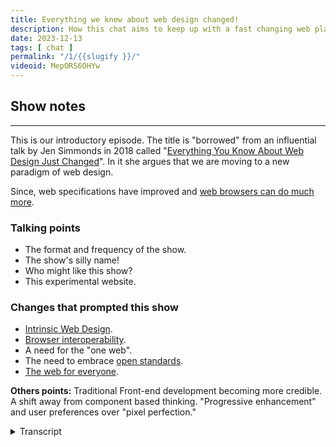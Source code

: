 ```yaml
---
title: Everything we knew about web design changed!
description: How this chat aims to keep up with a fast changing web platform.
date: 2023-12-13
tags: [ chat ]
permalink: "/1/{{slugify }}/"
videoid: MepORS6OHYw
---
```


## Show notes
----------

This is our introductory episode. The title is "borrowed" from an influential talk by Jen Simmonds in 2018 called "[Everything You Know About Web Design Just Changed](https://talks.jensimmons.com/GdnO62)". In it she argues that we are moving to a new paradigm of web design.

Since, web specifications have improved and [web browsers can do much more](https://developer.chrome.com/blog/whats-new-css-ui-2023/).

### Talking points

*   The format and frequency of the show.
*   The show's silly name!
*   Who might like this show?
*   This experimental website.

### Changes that prompted this show

*   [Intrinsic Web Design](https://talks.jensimmons.com/GdnO62).
*   [Browser interoperability](https://wpt.fyi/interop-2022?stable).
*   A need for the "one web".
*   The need to embrace [open standards](https://www.w3.org/standards/).
*   [The web for everyone](https://www.w3.org/WAI/fundamentals/accessibility-intro/).

**Others points:** Traditional Front-end development becoming more credible. A shift away from component based thinking. "Progressive enhancement" and user preferences over "pixel perfection."


<details>
<summary>Transcript</summary>

\[00:00:05\] **David Waumsley**: Hello and welcome to the first episode of a new show on modern front end web design. It’s a discussion show, but one where we’ll also be sharing the practical applications of our chats. And to do this, we’ll be live developing the no script. Show website. It’s bare bones as we record this, but we’ll be constantly changing and experimenting with it as part of the show.

And before we introduce ourselves, hello Nathan. I thought I’d quickly summarize the purpose of the show and the hint is in the episode’s title, which is borrowed from a talk by. Jen Simmons and it goes back to 2018 and it’s called Everything You Know About Web Design Just changed. And in it she argues that we’re standing at the threshold of an entirely new era in digital design.

And since then, it’s become more of a reality with a much more improved spec from the W three C, the Worldwide Web Consortium. Great advances in what web browsers can do for us. So we thought it was probably time that we dug into this. And to do that justice, we’re going to put aside web building frameworks and platforms because the impact of what’s going on now will be felt there later and directly concentrate on what’s coming from the.

As early adopters, both of us of low-code page builders, we’ve become quite detached from this. So we are very much going back to school with this, but it’s not coming out of a deep desire to be coding experts. It’s really the tantalizing prospect that we might be able to do a better job with less code.

Use what we’ve learned, the foundations of this knowledge to employ how we use our tools appropriately. So that’s enough for me. Nathan, how are you? I’m

\[00:02:03\] **Nathan Wrigley:** good, thank you. I’m Nathan Wrigley. I have been working with David on WordPress chat for years and years now, but I think I’ll just give a little bit of my backstory.

So I began. Working with the web, I think it was very, late 1990, so 19 99, 19 98, something like that. But back in that time, anybody was really with 10 minutes. If you put your nose into a book for 10 minutes, you could probably be as good as almost anybody else. It was really the very beginnings and I was learning.

About how to put up webpages just purely for my own interest, and discovered that there were pieces of software out there which could handle building webpages and putting the assets into the correct folders. Things like Microsoft Front Page and what have you. And I really got into it on a deep level and OB kind of obsessed about it and kept learning, but there wasn’t a lot to learn except.

Frustration essentially, because back in the day it was all tables based layouts. And if you wanted to mimic something like a magazine layout, which is at that time, what everybody was trying to achieve, there really wasn’t the idea of, okay, the web is its own thing. It was what we’re trying to produce magazines online.

That was really hard to do. So it became very frustrating and then CSS came along and I started to learn that. And then a bit of serendipity. A friend of mine needed a website, so I helped them with that and. had this intuition that, maybe there’s a, maybe there’s a job in this. And sure enough, there was, back in those days, because it was a level playing field, there were no offices where you could go and meet web designers.

There were no web pages, showing off the, portfolio of work that you’d done in the past. I was as good as almost anybody else, those days of long since gone. But I was able to picture myself and in my local community. Became one of the people that did this work. So I’ve been using, those skills for years and years.

Then I discovered CMSs. Drupal Magento and then finally WordPress, which I settled on and started to use that, and that’s where I’ve settled and stayed since probably about 2015. Something along those lines. Very happy with WordPress. I will be continuing to use it, but David spotted that there was a shift and a lot of the things that.

We once would have found very, difficult to implement without complicated knowledge of things like JavaScript have been moved over into the CSS spec, or are going to be moved over into the CSS spec. And the options and the possibilities of CSS are gonna be amazing in the future. So we’re trying to make that the focus of this chat just examining what’s coming, what we know thus far.

I have to say that my knowledge is pretty poor. I. I have let myself become very de-skilled because of platforms like WordPress and the amazing page builders that they provide. So I have let my knowledge stagnate and I’m probably stuck in 2018 or something like that. Things have moved on and I felt that I needed to upskill, and luckily David’s here with his Cape superhero David,

\[00:05:21\] **David Waumsley**  to save the

\[00:05:21\] **Nathan Wrigley:** day, and he’s gonna be teaching me, along the way, and hopefully at some point I’ll be able to teach him a thing or two as well.

\[00:05:28\] **David Waumsley:** Yeah, if only that was the case. Really this show is both of us on a journey of learning. I’ve got a few months ahead of you, so I’ll just give my backstory quickly ’cause it’s very similar to yours. about 2005 I started, playing around with this. ’cause I thought the web seemed very exciting and I.

Got books the same on HTML and CSOs and built, some sites for some friends and family. Then I discovered WordPress in 2007, so a long time I’ve been with that and I really only used that to help me in my work. I had a remote team and it was great for communication with those. About 2012, I took a career break from that, went traveling and an old friend of mine from school was, a web designer, needed some help with WordPress.

She asked me could I help. This was a big job. I got involved in that and then started working on all the other things, didn’t go back to the uk, and I’ve been doing this since with WordPress and then getting into the page builders, and then it’s only recently. since she packed in what she was doing and I’ve got more of my own clients, I’ve realized that most of mine just actually don’t use their builder or got into trouble with ’em or something like that.

So mostly I thought, in their case, I don’t really need to do that. I really should be able to go back and just do it with the HTML and CSS. So that’s what I’ve been doing. So I’ve got a few months on you, but not that much really in terms of catching up. But so much has happened that it’s, Worthy of a show. We think so, yeah. That’s where we’re at. And we’ve got a third guest, haven’t we? we do, we have a third

\[00:06:58\] **Nathan Wrigley:** guest. the third guest is gonna be joining us on most of the episodes, I imagine. And the third guest is. A website. The third guest is the no script show website. That’s a URL no script show.

And, I should probably just point out at this point that if you are looking, at the video, all of this will be obvious. But if you are listening to this on audio, we are recording this. As a video and as audio, and there’ll be a YouTube channel where we’ll put things. So we’ll try to make sure that the audio satisfies all of the requirements and we’ll try to explain things, in words as well as visually.

But if there is something that we say, which you think, oh, I would like to see that. Then no script show will be the website, I’m sure at various points. We’ll clumsily, say something that’s on the screen and forget to point out exactly what it means to the audio listeners, but hopefully you’ll be able to find it, equally on audio and a video.

And what’s the point of this? It looks like a pretty, pretty bare bones website at the moment.

\[00:08:05\] **David Waumsley:** Yeah, it is. And that’s intentional. we thought about this after we did the show that it might be best to demonstrate it because as we know with the chat that you are still reading there, your site has had to change over time.

We thought, we’ll start with something as simple as you possibly can make it, and then we can use this as we learn or explain what we’ve been learning over the time. We can actually put that to practical applications and show it on the site. And maybe, I think when it goes to diving into some of the code, which I’ll.

Take responsibility for, I can do some separate videos perhaps on my own channel, which we can connect to, which will just go into that if anybody wants to get into it. But largely I think it’s just there so we can demonstrate, decisions that we might make about a website in real time, if you like.

So that’s the idea. With that, we may even, I think, because we’ve both got that WordPress thing and I’m still working with it as a sort of CMS to help me build the sites and organize code, we could go off in that direction where, so with that. We’ll get, so we can have global areas like headers and footers in that and manage that kind of stuff.

But the idea of this show is to try and keep it. So whatever we talk about could equally be true if you were using a static site generator like Astro or something like that. So we’re gonna keep the focus on the. The more code side of stuff, although, the aim of this one isn’t really not, we don’t wanna exclude anybody who doesn’t really wanna touch code.

I think we’re heading into a new direction where just knowing what’s going on in code is useful. Even if hand that over to a builder, it might be useful to have the background Yeah, so

\[00:09:39\] **Nathan Wrigley:** we’ll, see how, this website progresses, but I think the intention really is that what we’re talking about in each episode may very well get reflected almost immediately onto the website.

So I can’t say what that’ll be because we haven’t planned that far into the future. But let’s say that we talk about particular thing. The intention is that thing will get displayed on the website soon after the chat episode is released. It may well be that we put show notes or things on that website as well, and who knows, we may have some sort of way back machine type.

Feature where you can look at screenshots of how it was in the past. And if you go to screenshot one, I guess you’ll be looking at what we’ve got today, which is really what we’re looking at today, is a website which you could have built in 1998. It’s images and text and it’s, really bare

\[00:10:27\] **David Waumsley"** bones, isn’t it?

Yeah, so I think your archive is a good thing. I think we’ll do that with this when we make a next change, we’ll, put it somewhere so someone can look at it, and I, can imagine over time that we’ll run out of things that we can do with this site for one particular purpose, and we might just start to explore other things, which we’ve, done together.

In another chat, we did a whole series looking at somebody. And how they might build their site. That’s, so we might do this more practically with this. So yeah, let’s talk a little bit more about then the, format of the show where we intend to go with it. Okay. I, there’s not much to say ’cause you actually covered the fact that it’s going in two forms and that I might do some other videos.

I think frequency of the show, we’re going to just keep that. Wide open. We’re going to do ’em as we want for, so we don’t burden ourselves. But also for me, I think for the quality, if we’re, going to try and. Cover the stuff that we’re gonna cover now, which is big changes there when we’re probably gonna need to represent the experts properly.

And that means catching up as we’re learning. So it might take a bit of time between various episodes. I think so, yeah. We’ll keep on loose

\[00:11:40\] **Nathan Wrigley:** chat episodes that both of us have recorded so far have been on a real regular cadence, but we decided just for the. The purposes of this chat that it, will come out when it comes out.

So if we don’t do an episode for several weeks, that doesn’t mean it’s gone away. Keep it in your. chat player of choice, but it will come round at some point when we manage to get around to doing an episode. I think the intention right at the beginning is to get a few recorded so that they will have a regular cadence.

Sure. Because obviously we have, more inspiration at this point, but, we’ll, see how this goes. So that’s in terms of the frequency, but why the name, why no script show. That’s on you, David.

\[00:12:21\] **David Waumsley:**  you too. we did have some fun with some names there, but, it’s a kind of pun, isn’t it?

Because of the fact that we generally, as you’ll see, I mean as you scroll down for the YouTube people, you’ll see that we’ve got some show notes there, and that’s basically, I. We’re going off. We have no script. We just have a bunch of bullet points, and we hope that we get to the end with something sensible.

But also, it’s a bit of a pun, and it’s not hating on JavaScript, but it’s also using the tag no script where you don’t want, for people who are not running JavaScript. and the thing behind that is that a lot of what’s coming to CSS means that you don’t need so much JavaScript. So hopefully if you’re doing the kind of job stuff.

I will do, maybe less so with you, Nathan, but mostly just like front end stuff. I probably don’t need JavaScript, so it’s just a bit of fun on that really. yeah.

\[00:13:15\] **Nathan Wrigley:** And obviously as we’ve said, the website is gonna be experimental. It’s gonna be in Fluxx, so if it looks really good one week, but terrible, the next, it’s by design.

\[00:13:24\] **David Waumsley:** Yeah. Yeah. It’s fine design.

\[00:13:27\] **Nathan Wrigley:** so who’s, the intended audience for this then? I should probably say, we’re gonna put this into the WP Bills, which is the chat David and I have done for many years. We’re gonna put it into that feed as well. hello to those listeners. are we trying to capture some of those?

Is there an intention that maybe some people that have been using CMSs might be interested in this as well? Yeah, I think

\[00:13:49\] **David Waumsley:** the idea is just to talk about the change in fundamentals of the web. So you know, it should in theory, be relevant to anybody, whatever platform they’re using. And I think still relevant, even if you are using a no code solution.

I think just to know what is there, I think. That might help you make informed decisions about what tools you’re going to use and how you’re going to use ’em, whether you need to use ’em in all situations. So I think it, we’re aiming for everybody, but, and maybe mostly it might be for people who are.

freelancers just starting out who, you know suddenly, which route do you go? Do you go WordPress route, do you go JavaScript, react route? Do you go HTML or CSS? It’s quite hard, so we are taking one side of that, but I think we’ll balance it out and, but I think who it doesn’t suit or won’t suit is going to be the people to do more.

Complex backend apps, stuff with JavaScript libraries and working in large teams because we have no experience of that and we’re not gonna cover that stuff. So probably exclude those people. I

\[00:14:50\] **Nathan Wrigley:** think another audience, which you alluded to would be that the, person that I am, which is the person that’s used a bunch of tools.

But is still interested in what you can do just with a text editor, basically. Yeah. So if you’ve been using a particular, let’s say, page builder or online software, SaaS software that’s enabled you to throw pages and things like that together with point and click interfaces, but you’re curious as to how all that is underpinned and what the technologies are behind it.

then this hopefully will keep you up to date with some of those bits and pieces. And yeah, if you’re just curious about the web in general, you never know. Yeah, we might stray into more slightly opaque topics as well. So I think that’s who it’s for. Then we’re gonna move on to, why, what was the, what were the things in the web, industry going on behind the scenes that made this show as, an idea in your head?

What prompted you to come up with this? Yeah, so

\[00:15:51\] **David Waumsley:**  it is all of these changes, which we’ll talk about more in the next couple of episodes. I think we’ll talk about some of the leading voices if you like, but, a big one is browser interoperability. The idea that the big players now who make our browsers have for the first time, come together.

Couple of years to decide what spec they’re introducing and they been working with css. We’ve got more stuff than we’ve ever had, in a couple of years. It’s speeded up faster than I think, probably the last 20 years in the web, because in the early days it used to be a case that the, web spec was a kind of vague thing, leaving the browsers to go and do.

Their own interpretation of it, and then they’re competing to be the better browser. We get the browser war, but now that’s come to an end. So that’s a huge shift I think. And we’re seeing so much in terms of layout, really exciting stuff that needed JavaScript animation and kind of popups and.

Transitions between pages that you would need some big something like React or something to do. that’s massive there.

\[00:17:07\] **Nathan Wrigley:** I think it’s really, I. Possibly something that you missed. If you’ve only been working on the web for a few years, you, probably didn’t really realize that there was this period of time in which the browsers really fought against each other.

they did. They implemented things in entirely different ways, meaning that websites that you built were a much more frustrating experience than they are now. Because you would have something which would look different depending on the browser that it was viewed in. And so you had to go through all of these hoops that you had to jump through to make it look the same in Firefox and Internet Explorer as was, and Safari and so on.

And now those problems have largely gone away. And it’s for the benefit of everybody really, that these, large browser vendors. So you mentioned, Google and Microsoft and Mozilla and all of that. All of these. These organizations are talking to each other because, it just makes sense for, people designing websites, but it also makes sense for people consuming websites because we can do better things more quickly.

And I think that’s the bit that I missed is because these companies are talking to each other and because these vendors are communicating with each other, the pace of change has really picked up in, yeah, in the last few years. And I missed that. I missed that whole cycle of all the different pieces that have been, made possible.

And that’s the excitement for me about this. So we’re gonna explore what you may have missed. you may not even have known because you just let your tool do the

\[00:18:38\] **David Waumsley:** work for you. Yeah. And I, it’s partly the w three’s fault for not having very clear specification, but now you’ve got all the browser vendors in with the invited experts really, and it’s one of those systems that they have where unless everybody’s happy, it doesn’t go forward.

It doesn’t go into the specs. So you’ve got, the global best minds out there. All looking at problems that could be created by adding something to CSS. So there’s, I don’t think there’s ever been a time like that. So at 30 years old, the web suddenly become very adult and things are happening quickly.

But yeah. The next point we’ve got on there is, oh, I’ve gone out of order, but it’s intrinsic design really, which we mentioned before, which is. it’s not easy to sum up. Do you, have an idea, Nathan, of how that could be summed up in a few words? No. No, I

\[00:19:31\] **Nathan Wrigley:** really don’t, and I’m, keen not to stumble into sort of getting that wrong, but if you haven’t noticed, there is a trend.

there’s always trends. There’s always a. A kind of moniker of what, is current in the web, so it, may have been responsive web design for a period of time. We’re now moving into a period of intrinsic web design. I’ve noticed in the WordPress space that we’ve been both very much involved in that.

This word seems to be. Popping out more and more. the tool that we’ve got is built with intrinsic web design in place. And I guess it’s, just cribbing from the show notes. It’s a reaction to the, mobile web, and the fact that there are, there really isn’t any sensible set of defaults for what.

the screen size or the dimensions are that your viewers will be looking at your website. And so for a long period of time, it was a desktop, it was a tablet, it was a mobile, and those three things fitted really well. And you could have queries, media queries as they’re called in CSS, so that if it’s a mobile will show this.

If it’s a desktop, we’ll show this. And I think it’s trying to bridge the gap. To the point where, we have no idea what people are gonna be looking on. It could be any shape or size, and so it’s more about that we don’t care. Yeah. We’re agnostic to the size of it. We’ll show it beautifully, whatever size, and obviously that requires a little bit of backend engineering to make it work rather than three break points.

You need some technology to say, okay, we don’t care what it is, it’s gonna show beautifully and it’s gonna show fluidly. De no matter what size or shape of device you’re using. Yeah. Would you

\[00:21:11\] **David Waumsley:** say that’s about right? Yeah, I think we’ll do an, we will do an episode actually on this one, and particularly look over Jen Simmons talk, which is now, things have moved on since she made that one.

for her, it’s, she just felt it was coming into this new age. All of this new stuff had come to CSS, particularly for her CSS grid, where you could, as a designer. Suddenly realized that you could use white space, you can move stuff around. You can have things be very fluid in a way. And for her as a designer side of it, she’s, looking at the fact there’s always been this bit of a compromise between things looking pretty and great and reflecting a brand I.

And on the other side, making sure that this is good, usable, reusable, readable code that’s accessible for everybody. And there’s been this compromise. You can’t have both. And she thinks now together, we can have this fluid thing that will adapt and, it deserves its own name whether we choose to take it.

It’s really, I think she mentions it in her talk on it. she could have easily called it, responsive design, but a bit better You. being a adaptive to the that, so that’s definitely, I think this is a, people say it, as you mentioned, I was just listening to, one of the lead developers of WordPress talk about it and how they need to.

Put that into WordPress and think about it. In fact, it holds back certain things that they might do because they need to accommodate and think of the future. So yeah, it’d be good looking at that. and I guess

\[00:22:40\] **Nathan Wrigley:** getting back to the browser piece, the, fact is that the browser can really handle a lot of the heavy lifting of, let’s just call it the math.

That’s going on in the background in order to compute what needs to be done at any particular moment. Yeah. And so the advances in the backend of the browser enable this to happen. And you’ve, it’s not in our show notes, but there was a lovely quote somewhere about actually, maybe it was Jen Simmons that said it, browsers are quite good at maths, so let’s let, or rather, computers are quite good at math, so why don’t we offload all of that stuff to the browser to handle on the fly.

And our experiences will be. broadly better. So yeah, intrinsic web design, that’s the bus that we’re all on at the moment. Whether or not there’ll be another bus just around the corner coming that we’ve got to hop on, but the least at the beginning of this chat, that’s, that’s what, that’s the bandwagon we’re on.

\[00:23:31\] **David Waumsley:** Yeah, exactly. And I’ve put down here I’m probably misusing the term, I’ve heard Jeremy Ke mention this, who’s a, kind of big player on talking about the web. He’s written a lot of books and, UK guy. but, just that recently, I, feel there’s a sort of sense that because everybody’s invested in making sure that the web platform, HTML and CMS.

is what everybody’s using. That’s the idea of the W three C is that it is the web for everybody, for everything as well. That it’s the thing that’s powering all the kind of different devices, not just the websites we build, but the apps and even TV and all that kind of other medium. So there has been a sort of splintering offers in the time, and I think we see that.

Going on. There was a bit of a cold war, if you like, going on. When there was flash and there was web standards, again with Jen Simmers again wouldn’t like it because the flash would’ve given of the pretties and the animation and the web standards would be boring, but more usable. And I think there’s a need to bring that back together.

That’s what’s making, I think the spec get looked at. Even HTML and stuff like that, because everybody’s reinvested in this, and to a certain degree, there’s been a lot splitting up between. what people do, what are frontend developers suddenly split along the lines because everybody, because there was improvements there, went to the JavaScript route.

So now a lot of people went to the single, page application route, which is entirely different. So we’ve got the split. So I feel there’s a, the sense where it’s a, shifting back where you might just wanna start with your h html because that’s, there’s no web without html and there’s no styling without CSS.

It. These two have a hundred percent share of the market. So the other thing’s always. addition. So I can see that moving. that’s another reason for the show to just see that kind of shift. it’s always happening, isn’t it? All the time through the web. Yeah. And the need, oh, sorry.

You carry on. No, I was gonna say about, I. Just bound in with that is that it’s, really the same point. It is just about following the standards and, stuff and getting back to that because there is we’ll talk about this I think later, but the really, the web’s been a series of hacks where we’ve all done our own things.

That’s why we’ve needed more JavaScript because the CSS hasn’t given us what we need. And, it does feel like we’re reaching a point now where. Wow, this is great. Almost everything that you would need to at least do layouts at the moment are much more stuff is there and it’s fully documented and it’s a standard of which we all agree by, which has so many people who can veto it that at any point, and it’s the way the browsers are going, that it’s time to embrace those open standards, start to get to the idea that there is this fully documented, even the meetings are documented that we can look to, and I think that’s good for us if we are doing it professionally, which isn’t, this chat isn’t intended.

Definitely for people who are freelancers. It could be anybody, but I think, if you are doing it for that, it can give you credibility if you have documentation that you look to. yeah. It’s

\[00:26:40\] **Nathan Wrigley:** interesting because you may. You may view the evolution of the web, as a splintering, but I guess it, it, has to splinter in order for it to move forward.

flash came along and honestly, it was the best thing ever when it happened. I know that people hated it and, there were obvious problems with, for example, on mobile phones. It was a complete disaster, but it

\[00:27:04\] **David Waumsley:** showed.

\[00:27:05\] **Nathan Wrigley:** What could be done. And so it made us all aware, we want things to be able to move around.

We want things to be able to, I dunno, show a video. We, that’s a really desirable thing to have on the internet. And, we’ve got it. Flash does it, but it’s not a standards thing. It’s, run entirely by this one company. But it showed, okay, there’s a desire for this, there’s an appetite for this, let’s put it in the spec.

And then, more recently, JavaScript frameworks to, to do animations and things like that. And a whole lot more as well. It shows this is what a modern internet requires. Here’s the things which everybody loves. We, can see, every website is using JavaScript to do this, that, and the other thing.

It must be what we need. And the point about the W three C and the CSS spec is they can’t, they have to be glacial. They have to move at a very slow and careful pace because once it’s in the spec once a particular thing has gone into the spec. You can’t, maybe you can, but you can’t easily remove it.

So it has to glo go at a very glacial speed. and so that’s just a another point. although we look at a lot of these splintering things and tot and worry about the splintering of the internet, I think they are the, way that the evolution of the internet has happened and probably will happen in the future.

\[00:28:31\] **David Waumsley:** Yeah, I think it’s always gonna be that sort of tension on there. Although it’s interesting at the moment, and I think that’s why it’s there. It’s is because there is that, if you like, the way that the W three C is organized and who it has in and the interest that they have, is that enough to provide us everything that we need from there?

And that’s the interesting challenge to it. But up to now, we’ve always needed people who have, I mean it’s the same with tables. We started with those tables and that, and of course, it’s a complete violation. Against what the html, this was designed for scientific documents to be passing around.

Terrible. Using tables for that. And then flash terrible in some ways for what the web is supposed to be. Some of the JavaScripts is an over complication, but not necessarily against it. ’cause the final output is the same. So it’s interesting to see how that’s pulling that way. And I think, also, if you’ve got that under your belt, you’re safe.

There is the element of open source, open standards. If you learn all of that stuff, you at least that’s your basis and stuff. And then you, we, most of us need to use some sort of tool to organize, which is open source and but to have your entire dependency on your open standards on open source is.

Something where I think there’s a sort of need to go back and look at what you can do yourself, without necessarily always relying on a tool. Yeah. So yeah, I think there’s that element and, oh, the general, what, there’s so many different points that we’ve got down here that we could talk about.

I’ve put actually a bullet point web for everyone, but I’ve pretty much covered that. Really. I think that’s just, I think they’re coming together more of people You can see a real excitement about. there’s never been over the last five years, I think for the idea of going back to HTML and css, we thought those days were behind us, didn’t we, Nathan? We thought we just.

\[00:30:21\] **Nathan Wrigley:** Yeah, and it, is interesting because I haven’t tried to deliberately collide with this topic. I haven’t gone out searching for information about this, but I have noticed that my social. Channels, they are beginning to fill up with this. And the more that I look at it, the more I see.

maybe that’s a function of the algorithms at play, but nevertheless, I’m definitely seeing that there’s an appetite for this and why not? why wouldn’t there be? It just makes sense to if the browser can do it. Then use what the browser has. It makes absolute sense and I think that, I could be wrong, but maybe in the next year, two years, three years, I think a lot of the things that we’re gonna be covering in the next few weeks will become foundational to what everybody does.

\[00:31:07\] **David Waumsley:** I’ve also, I’ve just remembered why I wrote. That’s that note. the web for everyone. What I’m talking about is what there has been recently, over recent years, which we’ve not thought about so much, is things about accessibility, performance, green issues, global data costs, reducing dark patterns, security issues, data issues.

All of these things have become much more prominent now. It was just enough to sign and get something out there, but we, have to look into things like accessibility might. Come into European law in the same way that we’re seeing things with, data sharing before that. So I think, that’s a lot of about, these are all the sort of things that are going on as well, and we can explore those, I think a lot better when we’re looking at how the foundations of the web platform, H-M-L-C-S-S, JavaScript and SVGs is made.

So that’s another reason for the show. Yeah, and

\[00:31:58\] **Nathan Wrigley:** you went through that list. You tripped through that list very, quickly. But if you actually. think about each one of those one at a time. There is a, there really is some importance attached to those. So if we just take the green web, just that one in particular, we could probably do episode after episode on that.

this, the whole environmental debate is not going away. It’s getting more and more important, but we seem to be, using our devices more and more rather than less and less and we know what that’s doing. So having solutions or. Having implementations of technology, which allow us to view things on the website with the minimal amount of engineering in the backend to get whatever it is that you are wanting to see in front of your eyeballs.

That’s really important. And so if you can cut by a third or a half or. Three-fifths or whatever it may be, the amount of CPU that’s being used, just that environmental bit alone is really important. And obviously you listed a whole bunch of others there, so we can drill into those, but it’s gonna become more and more important.

Yeah. That’s encapsulated

\[00:33:01\] **David Waumsley:** in this. Yeah. So on our site, we haven’t put this first episode up obviously yet, but we’re going to use the browser’s own player initially, Elise, because, and I think that’s that move with green issues. if the browser can do more for us, then we have to do less work and it’s a lot sensible, more sensible because it’s already on the computer anyway.

So rather than us having to pump out a whole load of code and extra resources to provide that to the viewer. It’s already there in their browser. Yeah. It’s interesting.

\[00:33:31\] **Nathan Wrigley:** So the possibilities, the options for us to play just the player of the audio on the website, that, we could have probably picked a hundred different JavaScript based solutions, but we settled for the one which requires nothing.

It’s just, and what does it do? It does everything that you want it to do. Yeah. It’s not flashy and whizzbang, but it does it. But curiously, interestingly, just that one thing, it displays differently in different browsers, which are, you showed me that in Firefox, it, has a completely different look and feel.

And there’s various things that are available in Chrome that aren’t available in Firefox, for example, play, a speed. You can’t speed it up to one and a half times and all that. So there’s gonna be loads in all this. Oh yeah. But yeah, we’re, going minimal. We’re definitely going minimal using what the browser can do.

Yeah.

\[00:34:14\] **David Waumsley:** Yeah, and I think, just for a while I would’ve thought if you wanted to call yourself a developer, I’ve always felt like this. And now I feel a little bit more, happy about the idea of learning what I’m learning now. Because I think if you thought of developers, I never would dare to call myself that.

I know you, you are the same with safe work. Because front end there hasn’t been that because this CSS and has all been these kind of hacks and tricks and you’re just messing around with what should be actually a very simple language. It’s a declarative language, which is, one of the best things about the web, if you are using HTML and CSS, if you mess it up, the browser will still cope with it.

It’ll just ignore the rubbish that you’ve put in there, which something like JavaScript, all these other. Programmer languages would need to do. But I think it’s now because there’s a sort of system developing that there’s a chance now for us as frontend developers to use what is basically a simple setup, if you like, that’s forgiving and, but still do it in a very creditable way.

So I think there’s a credibility for being a frontend developer in a way that. Ally, there is a very complex system in CSS that didn’t really exist before. It’s a little bit hacky and the proper developers would just do anything to stick tailwind in instead and not have to deal with all that nonsense.

And I think that’s changing. yeah. Yeah, so,

\[00:35:35\] **Nathan Wrigley:** there’s a route to employability really here as well, isn’t there? if you can, work out what, the browser can do for you, you can obviously. Tout that as something that you can do and you can express your green credentials and so on.

But, but yeah. Interesting. How much. Has changed in the recent past and how much I’ve got to learn. but yeah, we’ll see as time goes on. Okay. What’s next?

\[00:35:59\] **David Waumsley:** no, I think that’s probably just, we have got a few other little points, but I think maybe we’ve covered it. But you just said something which just prompted me, something I’m sure we’ll get into later.

which is the power that a front end developer now has with this intrinsic design. I was mentioning this to you before and it relates to again, Jed Simmons. Talk about the fact that. The tradition of web design has always been that someone has the idea, you do a low-fi version of it, then a high-fi version of it, and then you hand it over to the front end developer to code it up or whoever that is.

Whereas now, because there is so much to think about with this performance accessibility, how these will display on different platforms, you’re not got just three devices you’re looking at. Suddenly there’s a power with, the people who are doing the front end. So just learning a bit of HTML and CSS you, you can become quite a powerful person in the whole design process, I think.

\[00:36:53\] **Nathan Wrigley:** Yeah, it’s definitely a route to employability, but as I said, for me at the minute, it’s not because I just simply don’t know it. So if, as you’re listening to this, any of this is, rung a bell and you think, Yeah, maybe there’s some, maybe there’s some learning that’s gonna happen in this chat.

Yeah. Go and visit the site. I don’t know as yet how we’re gonna do things like subscribing. You can obviously do that, in your chat player of choice. Again, give us time to, to get a feed going and all of that. We’ve gotta work all of that out. But the website will be called no Script Show.

\[00:37:29\] **David Waumsley:** Yeah, it’ll have a, it’ll, have a rubbish logo.

’cause we might even talk about that later. Throw it open. ’cause we just wanna cover everything, don’t we? We might do when we’re actually building a site. And the thought process, if we can with this. do you think we’ve probably talked for long enough on this first

\[00:37:43\] **Nathan Wrigley:** episode? I think so. I think we’ve explained really what the premise of the whole show is.

So hopefully, dear listener, you have understood what we’re trying to do. Stay with us. and hopefully we’ll achieve it in the days, weeks, and months to come,

\[00:37:57\] **David Waumsley:** yeah. Yeah. Can I’ve actually got a, bit of a, shall I just say what I think is next up? Yeah. I’ve sent you the, yeah, I think, if we are all agreeing and people are sticking with us, that there is a bit of a paradigm shift on there, the fundamentals, as we’ve said about web design.

Completely changed. So conversations you and I have had on the other chat for seven years can be revisited with a new light again. But I think maybe for next time, the best places to start is with the CSS and what the changes there actually mean for us. And Most, a lot of people are just not author authoring, CSS themselves.

you and I included first yeah, Melvin in again, we use third party platforms, but I think now it’s been massively refactored into something more comprehensive and logical. It’s probably start with, someone who’s better explaining that. So what we’ll try and do is have a look at, Rachel Andrews, who’s.

Somebody who pretty much, almost is a one woman mission, I think to get CSS good to us. she’s a real expert in this. so we’ll look at some of the stuff that she says about that. And even if you are not thinking of getting into CSS or coding it yourself, I still think it’s quite useful because it might allow you to evaluate something like a framework that you want to use.

Which one’s gonna be best for you? That kind of foundational knowledge. ’cause Stephanie, things have changed. So I think that’s what we’ll cover next. We’ll start with the dreaded CSS.

\[00:39:24\] **Nathan Wrigley:** Yeah. And just as a little addendum to that, if, you tune into that episode, I, it’s more or less guaranteed if you haven’t been keeping up to date with it, that you’re, there’s gonna be some little nugget that you didn’t even know, David’s been drip feeding me for months.

Now. All of these little bits and pieces that he’s been discovering and. Honestly they’re buried. You have to go find them. And so it’s it’s fascinating and hopefully we’ll surface some of those. Yeah. So I guess that’s a wrap on the first. It’s no script show. I dunno if we’re even gonna call it that. I think it might be called the no script web show or a variant thereof.

We’ll see. But the URL wants more. No, no script show. That’s it. Episode number one is done. Yeah. Thank you. We’ll be back at some point.

\[00:40:07\] **David Waumsley:** Thanks David. Yep. Bye-Bye.
</details>
